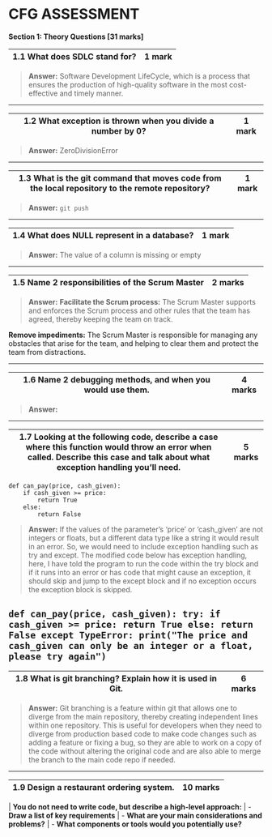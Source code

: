 # CFG ASSESSMENT

**Section 1: Theory Questions \[31 marks\]**

| 1.1 What does SDLC stand for? | 1 mark |
| ----------------------------- | ------ |
> **Answer:**
Software Development LifeCycle, which is a process that ensures the production of high-quality software in the most cost-effective and timely manner.
---

| 1.2 What exception is thrown when you divide a number by 0? | 1 mark |
| ----------------------------------------------------------- | ------ |
> **Answer:**
ZeroDivisionError
---

| 1.3 What is the git command that moves code from the local repository to the remote repository? | 1 mark |
| ----------------------------------------------------------------------------------------------- | ------ |
> **Answer:**
`git push`
---

| 1.4 What does NULL represent in a database? | 1 mark |
| ------------------------------------------- | ------ |
> **Answer:**
The value of a column is missing or empty
---

| 1.5 Name 2 responsibilities of the Scrum Master | 2 marks |
| ----------------------------------------------- | ------- |
> **Answer:**
**Facilitate the Scrum process:** The Scrum Master supports and enforces the Scrum process and other rules that the team has agreed, thereby keeping the team on track.

**Remove impediments:** The Scrum Master is responsible for managing any obstacles that arise for the team, and helping to clear them and protect the team from distractions.

---

| 1.6 Name 2 debugging methods, and when you would use them. | 4 marks |
| ---------------------------------------------------------- | ------- |
> **Answer:**

---

| 1.7 Looking at the following code, describe a case where this function would throw an error when called. Describe this case and talk about what exception handling you’ll need. | 5 marks |
| ------------------------------------------------------------------------------------------------------------------------------------------------------------------------------- | ------- |

```
def can_pay(price, cash_given):
    if cash_given >= price:
        return True
    else:
        return False
```
> **Answer:**
If the values of the parameter’s ‘price’ or ‘cash_given’ are not integers or floats, but a different data type like a string it would result in an error. So, we would need to include exception handling such as try and except. The modified code below has exception handling, here, I have told the program to run the code within the try block and if it runs into an error or has code that might cause an exception, it should skip and jump to the except block and if no exception occurs the exception block is skipped.

`def can_pay(price, cash_given):
    try:
        if cash_given >= price:
            return True
        else:
            return False
    except TypeError:
        print("The price and cash_given can only be an integer or a float, please try again")
`
---

| 1.8 What is git branching? Explain how it is used in Git. | 6 marks |
| --------------------------------------------------------- | ------- |
> **Answer:**
Git branching is a feature within git that allows one to diverge from the main repository, thereby creating independent lines within one repository. This is useful for developers when they need to diverge from production based code to make code changes such as adding a feature or fixing a bug, so they are able to work on a copy of the code without altering the original code and are also able to merge the branch to the main code repo if needed.
---

| 1.9 Design a restaurant ordering system. | 10 marks |
| ---------------------------------------- | -------- |

| **You do not need to write code, but describe a high-level approach:**
| - **Draw a list of key requirements**
| - **What are your main considerations and problems?**
| - **What components or tools would you potentially use?**
